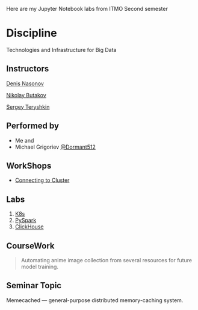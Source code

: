 Here are my Jupyter Notebook labs from ITMO Second semester

# Discipline
Technologies and Infrastructure for Big Data

## Instructors
[Denis Nasonov](https://en.itmo.ru/en/viewperson/1252/Denis_Nasonov.htm)

[Nikolay Butakov](https://en.itmo.ru/en/viewperson/1257/Nikolay_Butakov.htm)

[Sergey Teryshkin](https://ru.linkedin.com/in/sergey-teryoshkin-67ba02170)

## Performed by
- Me and
- Michael Grigoriev [@Dormant512](https://github.com/Dormant512)

## WorkShops
- [Connecting to Cluster](Workshops/Connection/README.md)

## Labs
1. [K8s](Labs/Lab-1-k8s/README.md)
2. [PySpark](Labs/Lab-2-PySpark/README.md)
3. [ClickHouse](Labs/Lab-3-ClickHouse/README.md)
 
## CourseWork
> Automating anime image collection from several resources for future model training.

## Seminar Topic
Mem~~e~~cached — general-purpose distributed memory-caching system.